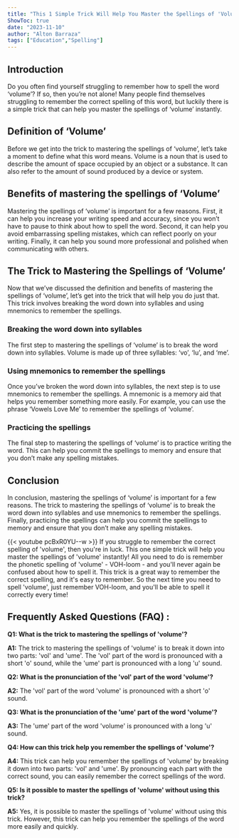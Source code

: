 ```yaml
---
title: "This 1 Simple Trick Will Help You Master the Spellings of 'Volume' Instantly!"
ShowToc: true 
date: "2023-11-10"
author: "Alton Barraza" 
tags: ["Education","Spelling"]
---
```

## Introduction
Do you often find yourself struggling to remember how to spell the word ‘volume’? If so, then you’re not alone! Many people find themselves struggling to remember the correct spelling of this word, but luckily there is a simple trick that can help you master the spellings of ‘volume’ instantly. 

## Definition of ‘Volume’
Before we get into the trick to mastering the spellings of ‘volume’, let’s take a moment to define what this word means. Volume is a noun that is used to describe the amount of space occupied by an object or a substance. It can also refer to the amount of sound produced by a device or system. 

## Benefits of mastering the spellings of ‘Volume’
Mastering the spellings of ‘volume’ is important for a few reasons. First, it can help you increase your writing speed and accuracy, since you won’t have to pause to think about how to spell the word. Second, it can help you avoid embarrassing spelling mistakes, which can reflect poorly on your writing. Finally, it can help you sound more professional and polished when communicating with others. 

## The Trick to Mastering the Spellings of ‘Volume’
Now that we’ve discussed the definition and benefits of mastering the spellings of ‘volume’, let’s get into the trick that will help you do just that. This trick involves breaking the word down into syllables and using mnemonics to remember the spellings. 

### Breaking the word down into syllables 
The first step to mastering the spellings of ‘volume’ is to break the word down into syllables. Volume is made up of three syllables: ‘vo’, ‘lu’, and ‘me’. 

### Using mnemonics to remember the spellings 
Once you’ve broken the word down into syllables, the next step is to use mnemonics to remember the spellings. A mnemonic is a memory aid that helps you remember something more easily. For example, you can use the phrase ‘Vowels Love Me’ to remember the spellings of ‘volume’. 

### Practicing the spellings 
The final step to mastering the spellings of ‘volume’ is to practice writing the word. This can help you commit the spellings to memory and ensure that you don’t make any spelling mistakes. 

## Conclusion 
In conclusion, mastering the spellings of ‘volume’ is important for a few reasons. The trick to mastering the spellings of ‘volume’ is to break the word down into syllables and use mnemonics to remember the spellings. Finally, practicing the spellings can help you commit the spellings to memory and ensure that you don’t make any spelling mistakes.

{{< youtube pcBxR0YU--w >}} 
If you struggle to remember the correct spelling of 'volume', then you're in luck. This one simple trick will help you master the spellings of 'volume' instantly! All you need to do is remember the phonetic spelling of 'volume' - VOH-loom - and you'll never again be confused about how to spell it. This trick is a great way to remember the correct spelling, and it's easy to remember. So the next time you need to spell 'volume', just remember VOH-loom, and you'll be able to spell it correctly every time!

## Frequently Asked Questions (FAQ) :
**Q1: What is the trick to mastering the spellings of 'volume'?**

**A1:** The trick to mastering the spellings of 'volume' is to break it down into two parts: 'vol' and 'ume'. The 'vol' part of the word is pronounced with a short 'o' sound, while the 'ume' part is pronounced with a long 'u' sound. 

**Q2: What is the pronunciation of the 'vol' part of the word 'volume'?**

**A2:** The 'vol' part of the word 'volume' is pronounced with a short 'o' sound. 

**Q3: What is the pronunciation of the 'ume' part of the word 'volume'?**

**A3:** The 'ume' part of the word 'volume' is pronounced with a long 'u' sound. 

**Q4: How can this trick help you remember the spellings of 'volume'?**

**A4:** This trick can help you remember the spellings of 'volume' by breaking it down into two parts: 'vol' and 'ume'. By pronouncing each part with the correct sound, you can easily remember the correct spellings of the word. 

**Q5: Is it possible to master the spellings of 'volume' without using this trick?**

**A5:** Yes, it is possible to master the spellings of 'volume' without using this trick. However, this trick can help you remember the spellings of the word more easily and quickly.





